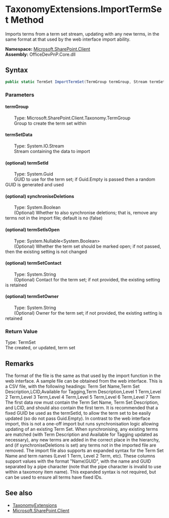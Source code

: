 # TaxonomyExtensions.ImportTermSet Method  
 Imports terms from a term set stream, updating with any new terms, in the same format at that used by the web interface import ability.   

**Namespace:** [Microsoft.SharePoint.Client](Microsoft.SharePoint.Client.md)  
**Assembly:** OfficeDevPnP.Core.dll  
## Syntax
```C#
public static TermSet ImportTermSet(TermGroup termGroup, Stream termSetData, Guid termSetId, Boolean synchroniseDeletions, Nullable<Boolean> termSetIsOpen, String termSetContact, String termSetOwner)
```
### Parameters
#### termGroup  
&emsp;&emsp;Type: Microsoft.SharePoint.Client.Taxonomy.TermGroup  
&emsp;&emsp;Group to create the term set within  

  

#### termSetData  
&emsp;&emsp;Type: System.IO.Stream  
&emsp;&emsp;Stream containing the data to import  

  

#### (optional) termSetId  
&emsp;&emsp;Type: System.Guid  
&emsp;&emsp;GUID to use for the term set; if Guid.Empty is passed then a random GUID is generated and used  

  

#### (optional) synchroniseDeletions  
&emsp;&emsp;Type: System.Boolean  
&emsp;&emsp;(Optional) Whether to also synchronise deletions; that is, remove any terms not in the import file; default is no (false)  

  

#### (optional) termSetIsOpen  
&emsp;&emsp;Type: System.Nullable&lt;System.Boolean&gt;  
&emsp;&emsp;(Optional) Whether the term set should be marked open; if not passed, then the existing setting is not changed  

  

#### (optional) termSetContact  
&emsp;&emsp;Type: System.String  
&emsp;&emsp;(Optional) Contact for the term set; if not provided, the existing setting is retained  

  

#### (optional) termSetOwner  
&emsp;&emsp;Type: System.String  
&emsp;&emsp;(Optional) Owner for the term set; if not provided, the existing setting is retained  

  

### Return Value
Type: TermSet  
The created, or updated, term set  


## Remarks
 The format of the file is the same as that used by the import function in the web interface. A sample file can be obtained from the web interface. 
 This is a CSV file, with the following headings: 
Term Set Name,Term Set Description,LCID,Available for Tagging,Term Description,Level 1 Term,Level 2 Term,Level 3 Term,Level 4 Term,Level 5 Term,Level 6 Term,Level 7 Term
 The first data row must contain the Term Set Name, Term Set Description, and LCID, and should also contain the first term. 
 It is recommended that a fixed GUID be used as the termSetId, to allow the term set to be easily updated (so do not pass Guid.Empty). 
 In contrast to the web interface import, this is not a one-off import but runs synchronisation logic allowing updating of an existing Term Set. When synchronising, any existing terms are matched (with Term Description and Available for Tagging updated as necessary), any new terms are added in the correct place in the hierarchy, and (if synchroniseDeletions is set) any terms not in the imported file are removed. 
 The import file also supports an expanded syntax for the Term Set Name and term names (Level 1 Term, Level 2 Term, etc). These columns support values with the format "Name&brvbar;GUID", with the name and GUID separated by a pipe character (note that the pipe character is invalid to use within a taxomony item name). This expanded syntax is not required, but can be used to ensure all terms have fixed IDs. 
  
## See also
- [TaxonomyExtensions](Microsoft.SharePoint.Client.TaxonomyExtensions.md) 
- [Microsoft.SharePoint.Client](Microsoft.SharePoint.Client.md) 
